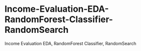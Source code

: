 # Income-Evaluation-EDA-RandomForest-Classifier-RandomSearch
Income Evaluation EDA, RandomForest Classifier, RandomSearch
